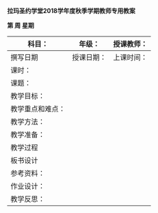 **拉玛圣约学堂2018学年度秋季学期教师专用教案**

**第 周 星期**

| 科目：           | 年级：     | 授课教师： |
|------------------|------------|------------|
| 撰写日期         | 授课日期： | 上课时间： |
| 课时：           |            |            |
| 课题：           |            |            |
| 教学目标：       |            |            |
| 教学重点和难点： |            |            |
| 教学方法：       |            |            |
| 教学准备：       |            |            |
| 教学过程         |            |            |
| 板书设计         |            |            |
| 参考资料：       |            |            |
| 作业设计：       |            |            |
| 教学反思：       |            |            |

